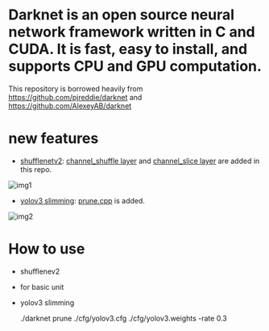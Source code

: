 # Darknet is an open source neural network framework written in C and CUDA. It is fast, easy to install, and supports CPU and GPU computation.

This repository is borrowed heavily from https://github.com/pjreddie/darknet and https://github.com/AlexeyAB/darknet

# new features
 - [shufflenetv2](https://arxiv.org/abs/1807.11164):
[channel_shuffle layer](https://github.com/gmayday1997/darknet.CG/blob/master/src/channel_shuffle.c) and 
[channel_slice layer](https://github.com/gmayday1997/darknet.CG/blob/master/src/channel_slice.c) are added in this repo.

![img1](https://user-images.githubusercontent.com/16068384/39479361-9f1345c0-4d97-11e8-8201-4a45ac4a6c7e.png)

- [yolov3 slimming](https://arxiv.org/abs/1708.06519):
[prune.cpp](https://github.com/gmayday1997/darknet.CG/blob/master/src/prune.cpp) is added.

![img2](https://user-images.githubusercontent.com/8370623/29604272-d56a73f4-879b-11e7-80ea-0702de6bd584.jpg)

# How to use

- shufflenev2
 - for basic unit

- yolov3 slimming 

  ./darknet prune ./cfg/yolov3.cfg ./cfg/yolov3.weights -rate 0.3
